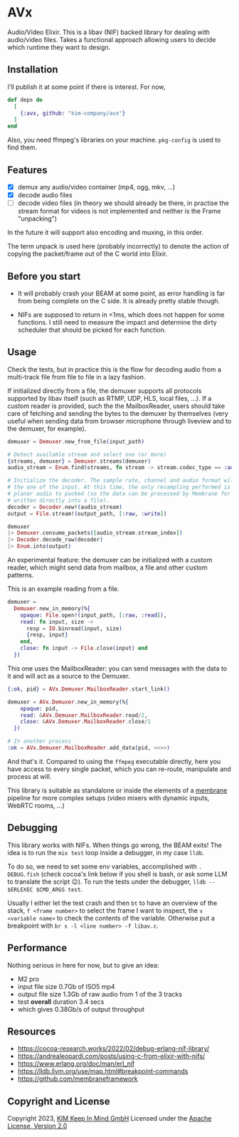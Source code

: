 # AVx
Audio/Video Elixir. This is a libav (NIF) backed library for dealing with audio/video files. Takes
a functional approach allowing users to decide which runtime they want to design.

## Installation
I'll publish it at some point if there is interest. For now,

```elixir
def deps do
  [
    {:avx, github: "kim-company/avx"}
  ]
end
```

Also, you need ffmpeg's libraries on your machine. `pkg-config` is used to find them.

## Features
- [x] demux any audio/video container (mp4, ogg, mkv, ...)
- [x] decode audio files
- [ ] decode video files (in theory we should already be there, in practise the stream format for videos is not implemented and neither is the Frame "unpacking")

In the future it will support also encoding and muxing, in this order.

The term unpack is used here (probably incorrectly) to denote the action of
copying the packet/frame out of the C world into Elixir.

## Before you start
- It will probably crash your BEAM at some point, as error handling is far from being complete on the C side. It is already pretty stable though.

- NIFs are supposed to return in <1ms, which does not happen for some functions. I still
need to measure the impact and determine the dirty scheduler that should be picked for each
function.

## Usage
Check the tests, but in practice this is the flow for decoding audio from a
multi-track file from file to file in a lazy fashion.

If initialized directly from a file, the demuxer
supports all protocols supported by libav itself (such as RTMP, UDP, HLS, local files, ...).
If a custom reader is provided, such the the MailboxReader, users should take
care of fetching and sending the bytes to the demuxer by themselves (very useful when
sending data from browser microphone through liveview and to the demuxer, for example).

```elixir
demuxer = Demuxer.new_from_file(input_path)

# Detect available stream and select one (or more)
{streams, demuxer} = Demuxer.streams(demuxer)
audio_stream = Enum.find(streams, fn stream -> stream.codec_type == :audio end)

# Initialize the decoder. The sample rate, channel and audio format will match
# the one of the input. At this time, the only resampling performed is from
# planar audio to packed (so the data can be processed by Membrane for example, or
# written directly into a file).
decoder = Decoder.new!(audio_stream)
output = File.stream!(output_path, [:raw, :write])

demuxer
|> Demuxer.consume_packets([audio_stream.stream_index])
|> Decoder.decode_raw(decoder)
|> Enum.into(output)
```

An experimental feature: the demuxer can be initialized with a custom reader,
which might send data from mailbox, a file and other custom patterns.

This is an example reading from a file.
```elixir
demuxer =
  Demuxer.new_in_memory(%{
    opaque: File.open!(input_path, [:raw, :read]),
    read: fn input, size ->
      resp = IO.binread(input, size)
      {resp, input}
    end,
    close: fn input -> File.close(input) end
  })

```

This one uses the MailboxReader: you can send messages with the data to
it and will act as a source to the Demuxer.
```elixir
{:ok, pid} = AVx.Demuxer.MailboxReader.start_link()

demuxer = AVx.Demuxer.new_in_memory(%{
    opaque: pid,
    read: &AVx.Demuxer.MailboxReader.read/2,
    close: &AVx.Demuxer.MailboxReader.close/1
  })

# In another process
:ok = AVx.Demuxer.MailboxReader.add_data(pid, <<>>)
```

And that's it. Compared to using the `ffmpeg` executable directly, here you have access
to every single packet, which you can re-route, manipulate and process at will.

This library is suitable as standalone or inside the elements of a [membrane](https://github.com/membraneframework)
pipeline for more complex setups (video mixers with dynamic inputs, WebRTC rooms, ...)

## Debugging
This library works with NIFs. When things go wrong, the BEAM exits!
The idea is to run the `mix test` loop inside a debugger, in my case `lldb`.

To do so, we need to set some env variables, accomplished with `. DEBUG.fish` (check cocoa's link below if you shell is bash, or ask some LLM to translate the script 😉).
To run the tests under the debugger, `lldb -- $ERLEXEC $CMD_ARGS test`.

Usually I either let the test crash and then `bt` to have an overview of the stack, `f <frame number>` to select the frame I want to inspect,
the `v <variable name>` to check the contents of the variable. Otherwise put a breakpoint with `br s -l <line number> -f libav.c`.

## Performance
Nothing serious in here for now, but to give an idea:
- M2 pro
- input file size 0.7Gb of ISO5 mp4
- output file size 1.3Gb of raw audio from 1 of the 3 tracks
- test **overall** duration 3.4 secs
- which gives 0.38Gb/s of output throughput

## Resources
- https://cocoa-research.works/2022/02/debug-erlang-nif-library/
- https://andrealeopardi.com/posts/using-c-from-elixir-with-nifs/
- https://www.erlang.org/doc/man/erl_nif
- https://lldb.llvm.org/use/map.html#breakpoint-commands
- https://github.com/membraneframework

## Copyright and License
Copyright 2023, [KIM Keep In Mind GmbH](https://www.keepinmind.info/)
Licensed under the [Apache License, Version 2.0](LICENSE)


